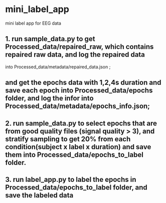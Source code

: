 # mini_label_app
mini label app for EEG data

## 1. run sample_data.py to get Processed_data/repaired_raw, which contains repaired raw data, and log the repaired data 
into Processed_data/metadata/repaired_data.json ; 
## and get the epochs data with 1,2,4s duration and save each epoch into Processed_data/epochs folder, and log the infor into Processed_data/metadata/epochs_info.json;

## 2. run sample_data.py to select epochs that are from good quality files (signal quality > 3), and stratify sampling to get 20% from each condition(subject x label x duration) and save them into Processed_data/epochs_to_label folder.

## 3. run label_app.py to label the epochs in Processed_data/epochs_to_label folder, and save the labeled data 
